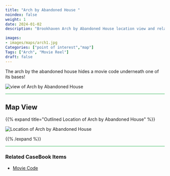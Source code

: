 ```yaml
---
title: "Arch by Abandoned House "
noindex: false
weight: 1
date: 2024-01-02
description: "Brookhaven Arch by Abandoned House location view and related secrets"

images:
- images/maps/arch1.jpg
Categories: ["point of interest","map"]
Tags: ["Arch", "Movie Reel"]
draft: false
--- 
```



The arch by the abandoned house hides a movie code underneath one of its bases!

![view of Arch by Abandoned House](/images/maps/arch1.jpg)

<hr style="background-color: #28b44c" size=8>

## Map View

{{% expand title="Outlined Location of Arch by Abandoned House" %}}

![Location of Arch by Abandoned House](/images/maps/arch-by-abandoned-house.png)

{{% /expand %}}
<hr style="background-color: #28b44c" size=8>

### Related CaseBook Items

- [Movie Code](/casebook/movie_codes/#eagle-view-arch-code)